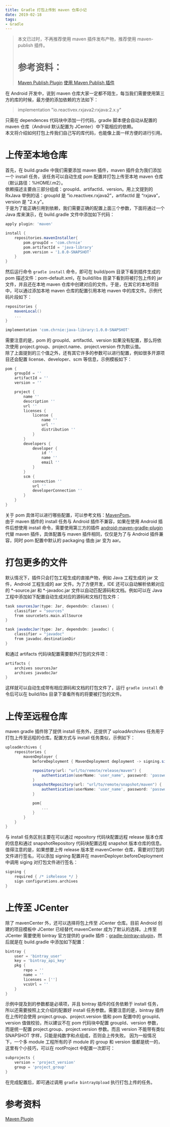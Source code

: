 ```yaml
---
title: Gradle 打包上传到 maven 仓库小记
date: 2019-02-18
tags:
- Gradle
---
```


> 本文已过时，不再推荐使用 maven 插件发布产物，推荐使用 maven-publish 插件。
> # 参考资料：
> [Maven Publish Plugin](https://docs.gradle.org/current/userguide/publishing_maven.html)
> [使用 Maven Publish 插件](https://developer.android.com/studio/build/maven-publish-plugin?hl=zh-cn)

在 Android 开发中，说到 maven 仓库大家一定都不陌生，每当我们需要使用第三方的库的时候，最方便的添加依赖的方法如下：

> implementation "io.reactivex.rxjava2:rxjava:2.x.y"  

只需在 dependences 代码块中添加一行代码，gradle 脚本便会自动从配置的 maven 仓库（Android 默认配置为 JCenter）中下载相应的依赖。  
本文将介绍如何打包上传我们自己写的库代码，也能像上面一样方便的进行引用。

# 上传至本地仓库
首先，在 build.gradle 中我们需要添加 maven 插件，maven 插件会为我们添加一个 install 任务，该任务可以自动生成 pom 配置并打包上传至本地 maven 仓库（默认路径：%HOME/.m2）。  
依赖描述主要由三部分组成：groupId、artifactId、version。用上文提到的 RxJava 举例的话：groupId 是 “io.reactivex.rxjava2”，artifactId 是 “rxjava”，version 是 "2.x.y"。  
于是为了能正确引用到依赖，我们需要正确的配置上面三个参数，下面将通过一个 Java 库来演示，在 build.gradle 文件中添加如下代码：

``` groovy
apply plugin: 'maven'

install {
    repositories.mavenInstaller{
        pom.groupId = 'com.chrnie'
        pom.artifactId = 'java-library'
        pom.version = '1.0.0-SNAPSHOT'
    }
}
```

然后运行命令 `gradle install` 命令，即可在 build/pom 目录下看到插件生成的 pom 描述文件：pom-default.xml，在 build/libs 目录下看到将被打包上传的 jar 文件，并且还在本地 maven 仓库中创建对应的文件。于是，在其它的本地项目中，可以通过添加本地 maven 仓库的配置引用本地 maven 中的库文件。示例代码片段如下：

``` groovy
repositories {
    mavenLocal() 
    ...
}

implementation 'com.chrnie:java-library:1.0.0-SNAPSHOT'
```

需要注意的是，pom 的 groupId、artifactId、version 如果没有配置，那么将依次使用 project.group、project.name、project.version 作为默认值。  
除了上面提到的三个值之外，还有其它许多的参数可以进行配置，例如很多开源项目还会配置 license、developer、scm 等信息，示例模板如下：

``` groovy
pom {
    groupId = ''
    artifactId = ''
    version = ''

    project {
        name ''
        description ''
        url ''
        licenses {
            license {
                name ''
                url ''
                distribution ''
            }
        }
        developers {
            developer {
                id ''
                name ''
                email ''
            }
        }
        scm {
            connection ''
            url ''
            developerConnection ''
        }
    }
}
```

关于 pom 具体可以进行哪些配置，可以参考文档：[MavenPom](https://docs.gradle.org/current/javadoc/org/gradle/api/artifacts/maven/MavenPom.html)。  
由于 maven 插件的 install 任务与 Android 插件不兼容，如果在使用 Android 插件后想使用 install 命令，需要使用第三方的插件 [android-maven-gradle-plugin](https://github.com/dcendents/android-maven-gradle-plugin) 代替 maven 插件，具体配置与 maven 插件相同，仅仅是为了与 Android 插件兼容，同时 pom 配置中默认的 packaging 值由 jar 变为 aar。

# 打包更多的文件
默认情况下，插件只会打包工程生成的直接产物，例如 Java 工程生成的 jar 文件，Android 工程生成的 aar 文件。为了方便开发，IDE 还可以自动解析依赖对应的 *-source.jar 和 *-javadoc.jar 文件以自动匹配源码和文档。例如可以在 Java 工程中添加如下配置自动生成对应的源码和文档打包文件：

``` groovy
task sourcesJar(type: Jar, dependsOn: classes) {
    classifier = "sources"
    from sourceSets.main.allSource
}

task javadocJar(type: Jar, dependsOn: javadoc) {
    classifier = "javadoc"
    from javadoc.destinationDir
}
```

和通过 artifacts 代码块配置需要额外打包的文件项：

``` groovy
artifacts {
    archives sourcesJar
    archives javadocJar
}
```

这样就可以自动生成带有相应源码和文档的打包文件了，运行 `gradle install` 命令后可以在 build/libs 目录下查看所有的将要被打包的文件。

# 上传至远程仓库
maven gradle 插件除了提供 install 任务外，还提供了 uploadArchives 任务用于打包上传至远程的仓库。配置方式与 install 任务类似，示例如下：

``` groovy
uploadArchives {
    repositories {
        mavenDeployer {
            beforeDeployment { MavenDeployment deployment -> signing.signPom(deployment) }

            repository(url: "url/to/remote/release/maven") {
                authentication(userName: 'user_name', password: 'password')
            }
            snapshotRepository(url: "url/to/remote/snapshot/maven") {
                authentication(userName: 'user_name', password: 'password')
            }

            pom{
                ...
            }
        }
    }
}
```

与 install 任务区别主要在可以通过 repository 代码块配置远程 release 版本仓库的信息和通过 snapshotRepository 代码块配置远程 snapshot 版本仓库的信息。值得注意的是，如果想要上传 release 版本至 mavenCenter 仓库，需要对打包的文件进行签名，可以添加 signing 配置并在 mavenDeployer.beforeDeployment 中调用 siging 对打包文件进行签名：

``` groovy
signing {
    required { /* isRelease */ }
    sign configurations.archives
}
```

# 上传至 JCenter
除了 mavenCenter 外，还可以选择将包上传至 JCenter 仓库。目前 Android 创建的项目模板中 JCenter 已经替代 mavenCenter 成为了默认的选择。上传至 JCenter 需要使用 bintray 官方提供的 gradle 插件：[gradle-bintray-plugin](https://github.com/bintray/gradle-bintray-plugin)，然后就是在 build.gradle 中添加如下配置：

``` groovy
bintray {   
    user = 'bintray_user'
    key = 'bintray_api_key'
    pkg {
        repo = ''
        name = ''
        licenses = ['']
        vcsUrl = ''
    }
}
```

示例中提及到的参数都是必填项，并且 bintray 插件的任务依赖于 install 任务，所以还需要按照上文介绍的配置好 install 任务参数。需要注意的是，bintray 插件在上传时会使用 project.group、project.version 值和 pom 配置中的 groupId、version 值做校验，所以建议不在 pom 代码块中配置 groupId、version 参数，而是统一配置 project.group、project.version 参数。而且 version 不能带有类似 SNAPSHOT 字样，只能是纯数字和点组成，否则会上传失败。
因为一般情况下，一个多 module 工程所有的子 module 的 group 和 version 值都是统一的，这里有个小技巧，可以在 rootProject 中配置一次即可：

``` groovy
subprojects {
    version = 'project_version'
    group = 'project_group'
}
```

在完成配置后，即可通过调用 `gradle bintrayUpload` 执行打包上传的任务。

# 参考资料
[Maven Plugin](https://docs.gradle.org/current/userguide/maven_plugin.html)